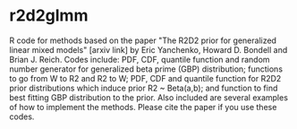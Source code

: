 # r2d2glmm

R code for methods based on the paper "The R2D2 prior for generalized linear mixed models" [arxiv link] by Eric Yanchenko, Howard D. Bondell and Brian J. Reich. Codes include: PDF, CDF, quantile function and random number generator for generalized beta prime (GBP) distribution; functions to go from W to R2 and R2 to W; PDF, CDF and quantile function for R2D2 prior distributions which induce prior R2 ~ Beta(a,b); and function to find best fitting GBP distribution to the prior. Also included are several examples of how to implement the methods. Please cite the paper if you use these codes.
